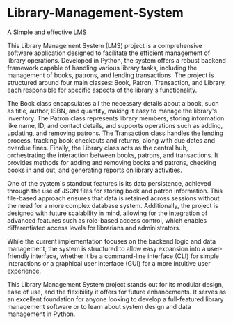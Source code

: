 # Library-Management-System
A Simple and effective LMS


This Library Management System (LMS) project is a comprehensive software application designed to facilitate the efficient management of library operations. Developed in Python, the system offers a robust backend framework capable of handling various library tasks, including the management of books, patrons, and lending transactions. The project is structured around four main classes: Book, Patron, Transaction, and Library, each responsible for specific aspects of the library's functionality.

The Book class encapsulates all the necessary details about a book, such as title, author, ISBN, and quantity, making it easy to manage the library's inventory. The Patron class represents library members, storing information like name, ID, and contact details, and supports operations such as adding, updating, and removing patrons. The Transaction class handles the lending process, tracking book checkouts and returns, along with due dates and overdue fines. Finally, the Library class acts as the central hub, orchestrating the interaction between books, patrons, and transactions. It provides methods for adding and removing books and patrons, checking books in and out, and generating reports on library activities.

One of the system's standout features is its data persistence, achieved through the use of JSON files for storing book and patron information. This file-based approach ensures that data is retained across sessions without the need for a more complex database system. Additionally, the project is designed with future scalability in mind, allowing for the integration of advanced features such as role-based access control, which enables differentiated access levels for librarians and administrators.

While the current implementation focuses on the backend logic and data management, the system is structured to allow easy expansion into a user-friendly interface, whether it be a command-line interface (CLI) for simple interactions or a graphical user interface (GUI) for a more intuitive user experience.

This Library Management System project stands out for its modular design, ease of use, and the flexibility it offers for future enhancements. It serves as an excellent foundation for anyone looking to develop a full-featured library management software or to learn about system design and data management in Python.
